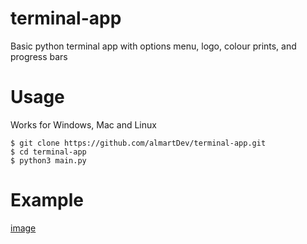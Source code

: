 # terminal-app
Basic python terminal app with options menu, logo, colour prints, and progress bars

# Usage
Works for Windows, Mac and Linux
```
$ git clone https://github.com/almartDev/terminal-app.git
$ cd terminal-app
$ python3 main.py
```
# Example
[image](./img/screenshot1.png)